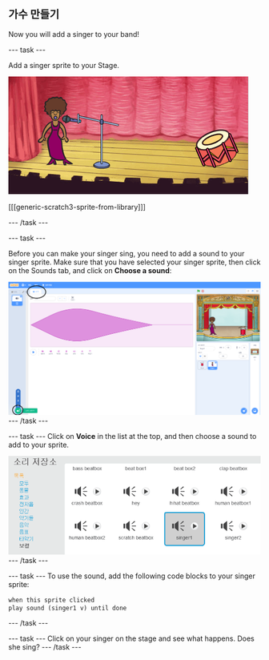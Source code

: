 ## 가수 만들기

Now you will add a singer to your band!

\--- task \---

Add a singer sprite to your Stage.

![스크린샷](images/band-singer-mic.png)

[[[generic-scratch3-sprite-from-library]]]

\--- /task \---

\--- task \---

Before you can make your singer sing, you need to add a sound to your singer sprite. Make sure that you have selected your singer sprite, then click on the Sounds tab, and click on **Choose a sound**:

![스크린샷](images/band-import-sound-annotated.png) \--- /task \---

\--- task \--- Click on **Voice** in the list at the top, and then choose a sound to add to your sprite.

![스크린샷](images/band-choose-sound.png) \--- /task \---

\--- task \--- To use the sound, add the following code blocks to your singer sprite:

```blocks3
when this sprite clicked
play sound (singer1 v) until done
```

\--- /task \---

\--- task \--- Click on your singer on the stage and see what happens. Does she sing? \--- /task \---